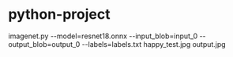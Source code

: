 # python-project
imagenet.py --model=resnet18.onnx --input_blob=input_0 --output_blob=output_0 --labels=labels.txt happy_test.jpg output.jpg
